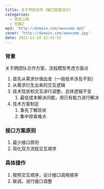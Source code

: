 ```yaml
---
title: 关于项目合作（接口层面设计）
categories:
  - 项目心得
  - 分类2
mp3: 'http://domain.com/awesome.mp3'
cover: 'http://domain.com/awesome.jpg'
date: 2021-11-24 22:41:52
---
```

### 背景
关于跨团队合作方案，流程模型考虑方面点
1. 首先从需求价值出发（一般技术涉及不到）
2. 从需求衍生出来的交互逻辑
3. 技术现状和交互进行调整，总体逻辑不变
   1. 最低成本解决问题，用已有能力进行解决
4. 技术方案制定
   1. 事先了解现状
   2. 集中排查难点

### 接口方案原则
1. 最少接口原则
2. 简化双方流程交互顺序

### 具体操作
1. 按照交互顺序，设计接口调用顺序
2. 联调，进行接口调整